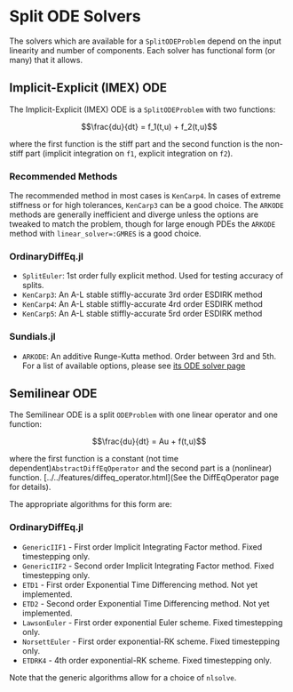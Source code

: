 # Split ODE Solvers

The solvers which are available for a `SplitODEProblem` depend on the input
linearity and number of components. Each solver has functional form
(or many) that it allows.

## Implicit-Explicit (IMEX) ODE

The Implicit-Explicit (IMEX) ODE is a `SplitODEProblem` with two functions:

```math
\frac{du}{dt} =  f_1(t,u) + f_2(t,u)
```

where the first function is the stiff part and the second function is the non-stiff
part (implicit integration on `f1`, explicit integration on `f2`).

### Recommended Methods

The recommended method in most cases is `KenCarp4`. In cases of extreme stiffness
or for high tolerances, `KenCarp3` can be a good choice. The `ARKODE` methods
are generally inefficient and diverge unless the options are tweaked to match
the problem, though for large enough PDEs the `ARKODE` method with
`linear_solver=:GMRES` is a good choice.

### OrdinaryDiffEq.jl

- `SplitEuler`: 1st order fully explicit method. Used for testing accuracy
  of splits.
- `KenCarp3`: An A-L stable stiffly-accurate 3rd order ESDIRK method
- `KenCarp4`: An A-L stable stiffly-accurate 4rd order ESDIRK method
- `KenCarp5`: An A-L stable stiffly-accurate 5rd order ESDIRK method

### Sundials.jl

- `ARKODE`: An additive Runge-Kutta method. Order between 3rd and 5th. For a list
  of available options, please see
  [its ODE solver page](http://docs.juliadiffeq.org/latest/solvers/ode_solve.html#Sundials.jl-1)

## Semilinear ODE

The Semilinear ODE is a split `ODEProblem` with one linear operator and one function:

```math
\frac{du}{dt} =  Au + f(t,u)
```

where the first function is a constant (not time dependent)`AbstractDiffEqOperator`
and the second part is a (nonlinear) function.
[../../features/diffeq_operator.html](See the DiffEqOperator page for details).

The appropriate algorithms for this form are:

### OrdinaryDiffEq.jl

- `GenericIIF1` - First order Implicit Integrating Factor method. Fixed timestepping only.
- `GenericIIF2` - Second order Implicit Integrating Factor method. Fixed timestepping only.
- `ETD1` - First order Exponential Time Differencing method. Not yet implemented.
- `ETD2` - Second order Exponential Time Differencing method. Not yet implemented.
- `LawsonEuler` - First order exponential Euler scheme. Fixed timestepping only.
- `NorsettEuler` - First order exponential-RK scheme. Fixed timestepping only.
- `ETDRK4` - 4th order exponential-RK scheme. Fixed timestepping only.

Note that the generic algorithms allow for a choice of `nlsolve`.
